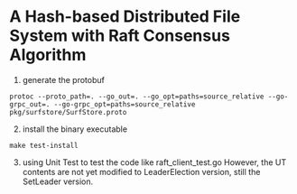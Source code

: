 # A Hash-based Distributed File System with Raft Consensus Algorithm

1. generate the protobuf
```console
protoc --proto_path=. --go_out=. --go_opt=paths=source_relative --go-grpc_out=. --go-grpc_opt=paths=source_relative pkg/surfstore/SurfStore.proto
```

2. install the binary executable
```console
make test-install
```

3. using Unit Test to test the code like raft_client_test.go
However, the UT contents are not yet modified to LeaderElection version, still the SetLeader version.
